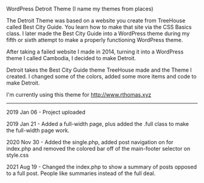 WordPress Detroit Theme
(I name my themes from places)

The Detroit Theme was based on a website you create from TreeHouse called Best City Guide. You learn how to make that site via the CSS Basics class. I later made the Best City Guide into a WordPress theme during my fifth or sixth attempt to make a properly functioning WordPress theme.

After taking a failed website I made in 2014, turning it into a WordPress theme I called Cambodia, I decided to make Detroit.

Detroit takes the Best City Guide theme TreeHouse made and the Theme I created. I changed some of the colors, added some more items and code to make Detroit.

I'm currently using this theme for http://www.rthomas.xyz

--------

2019 Jan 06 - Project uploaded

2019 Jan 21 - Added a full-width page, plus added the .full class to make the full-width page work.

2020 Nov 30 - Added the single.php, added post navigation on for index.php and removed the colored bar off of the main-footer selector on style.css

2021 Aug 19 - Changed the index.php to show a summary of posts opposed to a full post. People like summaries instead of the full deal.
